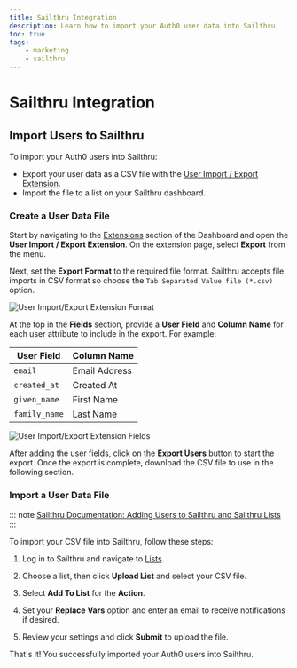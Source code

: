 ```yaml
---
title: Sailthru Integration
description: Learn how to import your Auth0 user data into Sailthru.
toc: true
tags:
    - marketing
    - sailthru
---
```


# Sailthru Integration

## Import Users to Sailthru

To import your Auth0 users into Sailthru:

- Export your user data as a CSV file with the [User Import / Export Extension](/extensions/user-import-export).
- Import the file to a list on your Sailthru dashboard.

### Create a User Data File

Start by navigating to the [Extensions](${manage_url}/#/extensions) section of the Dashboard and open the **User Import / Export Extension**. On the extension page, select **Export** from the menu.

Next, set the **Export Format** to the required file format. Sailthru accepts file imports in CSV format so choose the `Tab Separated Value file (*.csv)` option.

![User Import/Export Extension Format](/media/articles/integrations/marketing/import-export-set-format.png)

At the top in the **Fields** section, provide a **User Field** and **Column Name** for each user attribute to include in the export. For example:

User Field | Column Name
-----------|------------
`email` | Email Address
`created_at` | Created At
`given_name` | First Name
`family_name` | Last Name

![User Import/Export Extension Fields](/media/articles/integrations/marketing/import-export-fields.png)

After adding the user fields, click on the **Export Users** button to start the export. Once the export is complete, download the CSV file to use in the following section.

### Import a User Data File

::: note
[Sailthru Documentation: Adding Users to Sailthru and Sailthru Lists](https://getstarted.sailthru.com/audience/managing-users/add-users-to-sailthru-and-lists/#List_File_Upload)
:::

To import your CSV file into Sailthru, follow these steps:

1. Log in to Sailthru and navigate to [Lists](https://my.sailthru.com/lists).

2. Choose a list, then click **Upload List** and select your CSV file.

3. Select **Add To List** for the **Action**.

4. Set your **Replace Vars** option and enter an email to receive notifications if desired.

5. Review your settings and click **Submit** to upload the file.

That's it! You successfully imported your Auth0 users into Sailthru.